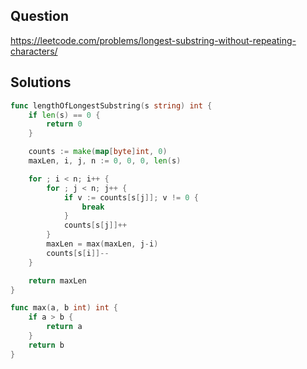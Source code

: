 ## Question

https://leetcode.com/problems/longest-substring-without-repeating-characters/

## Solutions

```go
func lengthOfLongestSubstring(s string) int {
	if len(s) == 0 {
		return 0
	}

	counts := make(map[byte]int, 0)
	maxLen, i, j, n := 0, 0, 0, len(s)

	for ; i < n; i++ {
		for ; j < n; j++ {
			if v := counts[s[j]]; v != 0 {
				break
			}
			counts[s[j]]++
		}
		maxLen = max(maxLen, j-i)
		counts[s[i]]--
	}

	return maxLen
}

func max(a, b int) int {
	if a > b {
		return a
	}
	return b
}
```
